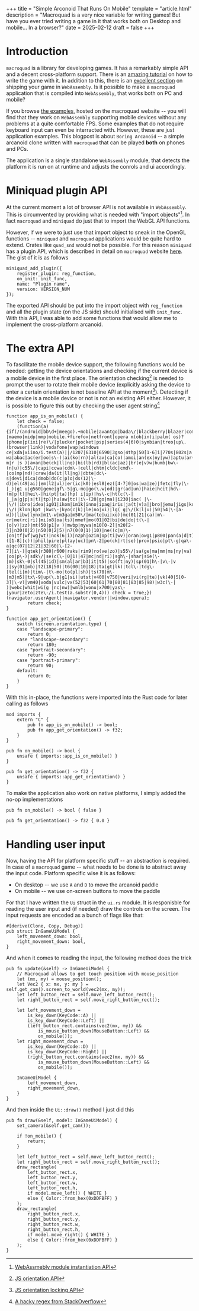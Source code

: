 +++
title = "Simple Arconoid That Runs On Mobile"
template = "article.html"
description = "Macroquad is a very nice variable for writing games! But have you ever tried writing a game in it that works both on Desktop and mobile... In a browser?"
date = 2025-02-12
draft = false
+++

# Introduction

`macroquad` is a library for developing games. It has a remarkably simple API and a decent cross-platform support. There is an [amazing tutorial](https://mq.agical.se/) on how to write the game with it. In addition to this, there is an [excellent section](https://mq.agical.se/release-web.html) on shipping your game in `WebAssembly`. Is it possible to make a `macroquad` application that is compiled into `WebAssembly`, that works both on PC and mobile?

If you browse [the examples](https://macroquad.rs/examples/), hosted on the macroquad website -- you will find that they work on `WebAssembly` supporting mobile devices without any problems at a quite comfortable FPS. Some examples that do not require keyboard input can even be interracted with. However, these are just application examples. This blogpost is about `Boring Arcanoid` -- a simple arcanoid clone written with `macroquad` that can be played **both** on phones and PCs.

The application is a single standalone `WebAssembly` module, that detects the platform it is run on at runtime and adjusts the conrols and ui accordingly.

# Miniquad plugin API

At the current moment a lot of browser API is not available in `WebAssembly`. This is circumvented by providing what is needed with "import objects"[^1]. In fact `macroquad` and `miniquad` do just that to import the WebGL API functions.

However, if we were to just use that import object to sneak in the OpenGL functions -- `miniquad` and `macroquad` applications would be quite hard to extend. Crates like `quad_snd` would not be possible. For this reason `miniquad` has a plugin API, which is described in detail on `macroquad` website [here](https://macroquad.rs/articles/wasm/). The gist of it is as follows

```js,linenos
miniquad_add_plugin({
    register_plugin: reg_function,
    on_init: init_func,
    name: "Plugin name",
    version: VERSION_NUM
});
```

The exported API should be put into the import object with `reg_function` and all the plugin state (on the JS side) should initialised with `init_func`. With this API, I was able to add some functions that would allow me to implement the cross-platform arcanoid.

# The extra API

To fascilitate the mobile device support, the following functions would be needed: getting the device orientations and checking if the current device is a mobile device in the first place. The orientation checking[^2] is needed to prompt the user to rotate their mobile device (explicitly asking the device to enter a certain orientation is not baseline API at the moment[^3]). Detecting if the device is a mobile device or not is not an existing API either. However, it is possible to figure this out by checking the user agent string[^4]

```js,linenos
function app_is_on_mobile() {
    let check = false;
    (function(a){if(/(android|bb\d+|meego).+mobile|avantgo|bada\/|blackberry|blazer|compal|elaine|fennec|hiptop|iemobile|ip(hone|od)|iris|kindle|lge |maemo|midp|mmp|mobile.+firefox|netfront|opera m(ob|in)i|palm( os)?|phone|p(ixi|re)\/|plucker|pocket|psp|series(4|6)0|symbian|treo|up\.(browser|link)|vodafone|wap|windows ce|xda|xiino/i.test(a)||/1207|6310|6590|3gso|4thp|50[1-6]i|770s|802s|a wa|abac|ac(er|oo|s\-)|ai(ko|rn)|al(av|ca|co)|amoi|an(ex|ny|yw)|aptu|ar(ch|go)|as(te|us)|attw|au(di|\-m|r |s )|avan|be(ck|ll|nq)|bi(lb|rd)|bl(ac|az)|br(e|v)w|bumb|bw\-(n|u)|c55\/|capi|ccwa|cdm\-|cell|chtm|cldc|cmd\-|co(mp|nd)|craw|da(it|ll|ng)|dbte|dc\-s|devi|dica|dmob|do(c|p)o|ds(12|\-d)|el(49|ai)|em(l2|ul)|er(ic|k0)|esl8|ez([4-7]0|os|wa|ze)|fetc|fly(\-|_)|g1 u|g560|gene|gf\-5|g\-mo|go(\.w|od)|gr(ad|un)|haie|hcit|hd\-(m|p|t)|hei\-|hi(pt|ta)|hp( i|ip)|hs\-c|ht(c(\-| |_|a|g|p|s|t)|tp)|hu(aw|tc)|i\-(20|go|ma)|i230|iac( |\-|\/)|ibro|idea|ig01|ikom|im1k|inno|ipaq|iris|ja(t|v)a|jbro|jemu|jigs|kddi|keji|kgt( |\/)|klon|kpt |kwc\-|kyo(c|k)|le(no|xi)|lg( g|\/(k|l|u)|50|54|\-[a-w])|libw|lynx|m1\-w|m3ga|m50\/|ma(te|ui|xo)|mc(01|21|ca)|m\-cr|me(rc|ri)|mi(o8|oa|ts)|mmef|mo(01|02|bi|de|do|t(\-| |o|v)|zz)|mt(50|p1|v )|mwbp|mywa|n10[0-2]|n20[2-3]|n30(0|2)|n50(0|2|5)|n7(0(0|1)|10)|ne((c|m)\-|on|tf|wf|wg|wt)|nok(6|i)|nzph|o2im|op(ti|wv)|oran|owg1|p800|pan(a|d|t)|pdxg|pg(13|\-([1-8]|c))|phil|pire|pl(ay|uc)|pn\-2|po(ck|rt|se)|prox|psio|pt\-g|qa\-a|qc(07|12|21|32|60|\-[2-7]|i\-)|qtek|r380|r600|raks|rim9|ro(ve|zo)|s55\/|sa(ge|ma|mm|ms|ny|va)|sc(01|h\-|oo|p\-)|sdk\/|se(c(\-|0|1)|47|mc|nd|ri)|sgh\-|shar|sie(\-|m)|sk\-0|sl(45|id)|sm(al|ar|b3|it|t5)|so(ft|ny)|sp(01|h\-|v\-|v )|sy(01|mb)|t2(18|50)|t6(00|10|18)|ta(gt|lk)|tcl\-|tdg\-|tel(i|m)|tim\-|t\-mo|to(pl|sh)|ts(70|m\-|m3|m5)|tx\-9|up(\.b|g1|si)|utst|v400|v750|veri|vi(rg|te)|vk(40|5[0-3]|\-v)|vm40|voda|vulc|vx(52|53|60|61|70|80|81|83|85|98)|w3c(\-| )|webc|whit|wi(g |nc|nw)|wmlb|wonu|x700|yas\-|your|zeto|zte\-/i.test(a.substr(0,4))) check = true;})(navigator.userAgent||navigator.vendor||window.opera);
        return check;
}

function app_get_orientation() {
    switch (screen.orientation.type) {
    case "landscape-primary":
        return 0;
    case "landscape-secondary":
        return 180;
    case "portrait-secondary":
        return -90;
    case "portrait-primary":
        return 90;
    default:
        return 0;
    }
}
```

With this in-place, the functions were imported into the Rust code for later calling as follows

```rust,linenos
mod imports {
    extern "C" {
        pub fn app_is_on_mobile() -> bool;
        pub fn app_get_orientation() -> f32;
    }
}

pub fn on_mobile() -> bool {
    unsafe { imports::app_is_on_mobile() }
}

pub fn get_orientation() -> f32 {
    unsafe { imports::app_get_orientation() }
}
```

To make the application also work on native platforms, I simply added the no-op implementations

```rust,linenos
pub fn on_mobile() -> bool { false }

pub fn get_orientation() -> f32 { 0.0 }
```


# Handling user input

Now, having the API for platform specific stuff -- an abstraction is required. In case of a `macroquad` game -- what needs to be done is to abstract away the input code. Platform specific wise it is as follows:

* On desktop -- we use `A` and `D` to move the arcanoid paddle
* On mobile -- we use on-screen buttons to move the paddle

For that I have written the `Ui` struct in the `ui.rs` module. It is responisble for reading the user input and (if needed) draw the controls on the screen. The input requests are encoded as a bunch of flags like that:

```rust,linenos
#[derive(Clone, Copy, Debug)]
pub struct InGameUiModel {
    left_movement_down: bool,
    right_movement_down: bool,
}
```

And when it comes to reading the input, the following method does the trick

```rust,linenos
pub fn update(&self) -> InGameUiModel {
    // Macroquad allows to get touch position with mouse_position
    let (mx, my) = mouse_position();
    let Vec2 { x: mx, y: my } = self.get_cam().screen_to_world(vec2(mx, my));
    let left_button_rect = self.move_left_button_rect();
    let right_button_rect = self.move_right_button_rect();

    let left_movement_down =
        is_key_down(KeyCode::A) ||
        is_key_down(KeyCode::Left) ||
        (left_button_rect.contains(vec2(mx, my)) &&
            is_mouse_button_down(MouseButton::Left) &&
            on_mobile());
    let right_movement_down =
        is_key_down(KeyCode::D) ||
        is_key_down(KeyCode::Right) ||
        (right_button_rect.contains(vec2(mx, my)) &&
            is_mouse_button_down(MouseButton::Left) &&
            on_mobile());

    InGameUiModel {
        left_movement_down,
        right_movement_down,
    }
}
```

And then inside the `Ui::draw()` method I just did this

```rust,linenos
pub fn draw(&self, model: InGameUiModel) {
    set_camera(&self.get_cam());

    if !on_mobile() {
        return;
    }

    let left_button_rect = self.move_left_button_rect();
    let right_button_rect = self.move_right_button_rect();
    draw_rectangle(
        left_button_rect.x,
        left_button_rect.y,
        left_button_rect.w,
        left_button_rect.h,
        if model.move_left() { WHITE }
        else { Color::from_hex(0xDDFBFF) }
    );
    draw_rectangle(
        right_button_rect.x,
        right_button_rect.y,
        right_button_rect.w,
        right_button_rect.h,
        if model.move_right() { WHITE }
        else { Color::from_hex(0xDDFBFF) }
    );
}
```

[^1]: [WebAssmebly module instantiation API](https://developer.mozilla.org/en-US/docs/WebAssembly/Reference/JavaScript_interface/instantiate_static)
[^2]: [JS orientation API](https://developer.mozilla.org/en-US/docs/Web/API/Screen/orientation)
[^3]: [JS orientation locking API](https://developer.mozilla.org/en-US/docs/Web/API/ScreenOrientation/lock)
[^4]: [A hacky regex from StackOverflow](https://stackoverflow.com/questions/11381673/detecting-a-mobile-browser)
